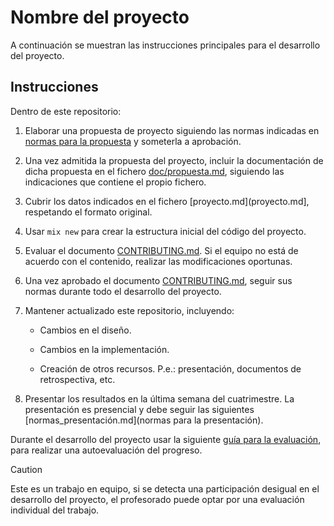 # Nombre del proyecto

A continuación se muestran las instrucciones principales para el
desarrollo del proyecto.

## Instrucciones

Dentro de este repositorio:

1. Elaborar una propuesta de proyecto siguiendo las normas indicadas
   en [normas para la propuesta](normas_propuesta.md) y someterla a
   aprobación.

2. Una vez admitida la propuesta del proyecto, incluir la
   documentación de dicha propuesta en el fichero
   [doc/propuesta.md](doc/propuesta.md), siguiendo las indicaciones
   que contiene el propio fichero.

3. Cubrir los datos indicados en el fichero
   [proyecto.md](proyecto.md], respetando el formato original.
   
4. Usar `mix new` para crear la estructura inicial del código del
   proyecto.
 
5. Evaluar el documento [CONTRIBUTING.md](CONTRIBUTING.md). Si el
   equipo no está de acuerdo con el contenido, realizar las
   modificaciones oportunas.
   
6. Una vez aprobado el documento [CONTRIBUTING.md](CONTRIBUTING.md),
   seguir sus normas durante todo el desarrollo del proyecto.
   
7. Mantener actualizado este repositorio, incluyendo:

   - Cambios en el diseño.
   
   - Cambios en la implementación.
   
   - Creación de otros recursos. P.e.: presentación, documentos de
     retrospectiva, etc.

8. Presentar los resultados en la última semana del cuatrimestre. La
   presentación es presencial y debe seguir las siguientes
   [normas_presentación.md](normas para la presentación).


Durante el desarrollo del proyecto usar la siguiente
[guía para la evaluación](guía_evaluación.md), para realizar una
autoevaluación del progreso.


> [!CAUTION]
> Este es un trabajo en equipo, si se detecta una participación
> desigual en el desarrollo del proyecto, el profesorado puede optar
> por una evaluación individual del trabajo.
